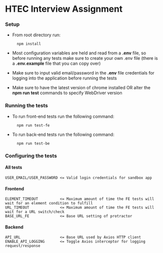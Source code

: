 # HTEC Interview Assignment

### Setup

* From root directory run:

        npm install

* Most configuration variables are held and read from a **.env** file, so before running any tests make sure to create
your own .env file (there is a **.env.example** file that you can copy over)

* Make sure to input valid email/password in the **.env** file credentials for logging into the application before running the tests
* Make sure to have the latest version of chrome installed OR alter the **npm run test** commands to specify WebDriver version
### Running the tests

* To run front-end tests run the following command:

        npm run test-fe
        
* To run back-end tests run the following command:
        
        npm run test-be

### Configuring the tests

#### All tests
    USER_EMAIL/USER_PASSWORD <= Valid login credentials for sandbox app
#### Frontend
    ELEMENT_TIMEOUT          <= Maximum amount of time the FE tests will wait for an element condition to fulfill    
    URL_TIMEOUT              <= Maximum amount of time the FE tests will wait for a URL switch/check
    BASE_URL_FE              <= Base URL setting of protractor
#### Backend
    API_URL                  <= Base URL used by Axios HTTP client
    ENABLE_API_LOGGING       <= Toggle Axios interceptor for logging request/response